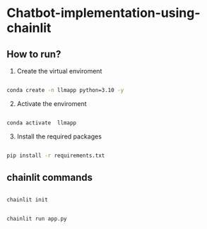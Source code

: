# Chatbot-implementation-using-chainlit


## How to run?

1. Create the virtual enviroment 

```bash

conda create -n llmapp python=3.10 -y 

```

2. Activate the  enviroment 

```bash

conda activate  llmapp  

```

3. Install the required packages

```bash

pip install -r requirements.txt

```

## chainlit commands

```bash

chainlit init

```

```bash

chainlit run app.py

```